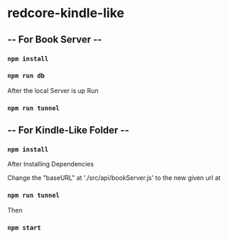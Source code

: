 # redcore-kindle-like

## -- For Book Server --

### `npm install`

### `npm run db`

After the local Server is up
Run
### `npm run tunnel`

## -- For Kindle-Like Folder --

### `npm install`

After Installing Dependencies

Change the "baseURL" at './src/api/bookServer.js'
to the new given url at 
### `npm run tunnel`

Then 

### `npm start`